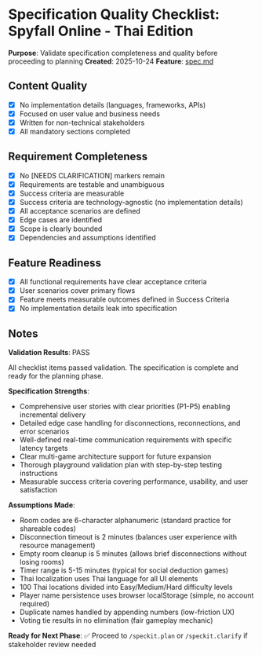 # Specification Quality Checklist: Spyfall Online - Thai Edition

**Purpose**: Validate specification completeness and quality before proceeding to planning
**Created**: 2025-10-24
**Feature**: [spec.md](../spec.md)

## Content Quality

- [x] No implementation details (languages, frameworks, APIs)
- [x] Focused on user value and business needs
- [x] Written for non-technical stakeholders
- [x] All mandatory sections completed

## Requirement Completeness

- [x] No [NEEDS CLARIFICATION] markers remain
- [x] Requirements are testable and unambiguous
- [x] Success criteria are measurable
- [x] Success criteria are technology-agnostic (no implementation details)
- [x] All acceptance scenarios are defined
- [x] Edge cases are identified
- [x] Scope is clearly bounded
- [x] Dependencies and assumptions identified

## Feature Readiness

- [x] All functional requirements have clear acceptance criteria
- [x] User scenarios cover primary flows
- [x] Feature meets measurable outcomes defined in Success Criteria
- [x] No implementation details leak into specification

## Notes

**Validation Results**: PASS

All checklist items passed validation. The specification is complete and ready for the planning phase.

**Specification Strengths**:

- Comprehensive user stories with clear priorities (P1-P5) enabling incremental delivery
- Detailed edge case handling for disconnections, reconnections, and error scenarios
- Well-defined real-time communication requirements with specific latency targets
- Clear multi-game architecture support for future expansion
- Thorough playground validation plan with step-by-step testing instructions
- Measurable success criteria covering performance, usability, and user satisfaction

**Assumptions Made**:

- Room codes are 6-character alphanumeric (standard practice for shareable codes)
- Disconnection timeout is 2 minutes (balances user experience with resource management)
- Empty room cleanup is 5 minutes (allows brief disconnections without losing rooms)
- Timer range is 5-15 minutes (typical for social deduction games)
- Thai localization uses Thai language for all UI elements
- 100 Thai locations divided into Easy/Medium/Hard difficulty levels
- Player name persistence uses browser localStorage (simple, no account required)
- Duplicate names handled by appending numbers (low-friction UX)
- Voting tie results in no elimination (fair gameplay mechanic)

**Ready for Next Phase**: ✅ Proceed to `/speckit.plan` or `/speckit.clarify` if stakeholder review needed
